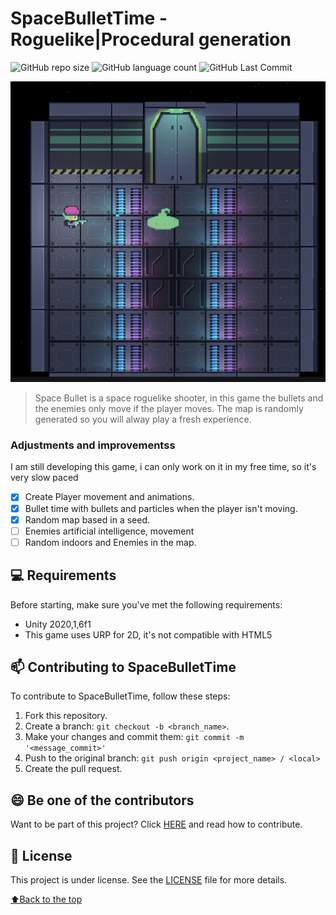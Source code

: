 

# SpaceBulletTime - Roguelike|Procedural generation

<!---Esses são exemplos. Veja https://shields.io para outras pessoas ou para personalizar este conjunto de escudos. Você pode querer incluir dependências, status do projeto e informações de licença aqui--->


![GitHub repo size](https://img.shields.io/github/languages/code-size/yurifarion/SpaceBulletTime-RogueLike-Procedural-Unity3D?style=for-the-badge)
![GitHub language count](https://img.shields.io/github/languages/count/yurifarion/SpaceBulletTime-RogueLike-Procedural-Unity3D?style=for-the-badge)
![GitHub Last Commit](https://img.shields.io/github/last-commit/yurifarion/SpaceBulletTime-RogueLike-Procedural-Unity3D?style=for-the-badge)

<img src="sc_1.png" alt="exemplo imagem">

> Space Bullet is a space roguelike shooter, in this game the bullets and the enemies only move if the player moves. The map is randomly generated so you will alway play a fresh experience.
### Adjustments and improvementss

I am still developing this game, i can only work on it in my free time, so it's very slow paced

- [x] Create Player movement and animations.
- [x] Bullet time with bullets and particles when the player isn't moving.
- [x] Random map based in a seed.
- [ ] Enemies artificial intelligence, movement
- [ ] Random indoors and Enemies in the map.

## 💻 Requirements

Before starting, make sure you've met the following requirements:
* Unity 2020,1,6f1
* This game uses URP for 2D, it's not compatible with HTML5

## 📫 Contributing to SpaceBulletTime

To contribute to SpaceBulletTime, follow these steps:

1. Fork this repository.
2. Create a branch: `git checkout -b <branch_name>`.
3. Make your changes and commit them: `git commit -m '<message_commit>'`
4. Push to the original branch: `git push origin <project_name> / <local>`
5. Create the pull request.



## 😄 Be one of the contributors<br>

Want to be part of this project? Click [HERE](CONTRIBUTING.md) and read how to contribute.

## 📝 License

This project is under license. See the [LICENSE](CC-BY-4.0.md) file for more details.

[⬆Back to the top](#SpaceBulletTime)<br>
